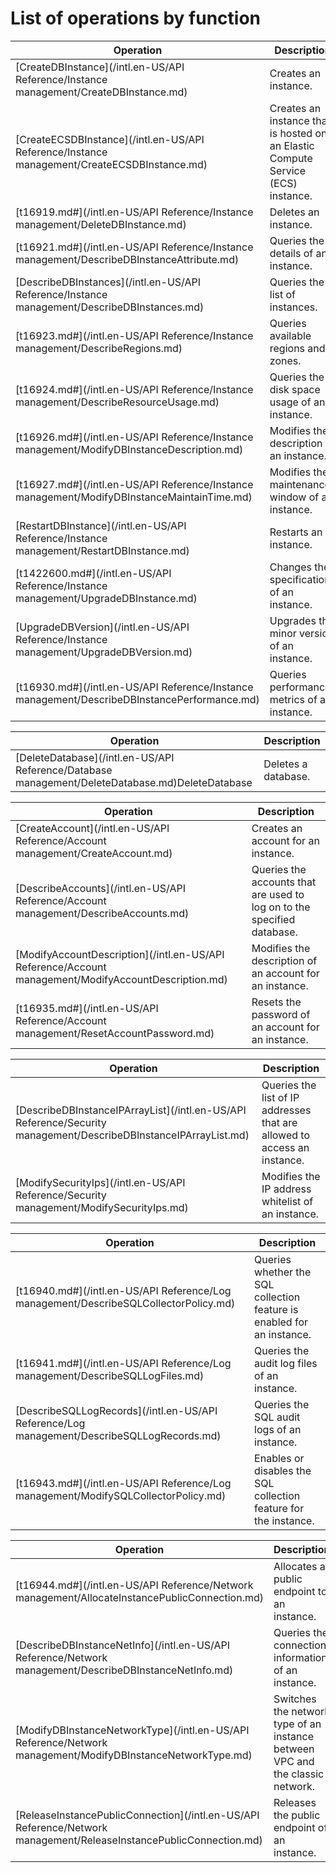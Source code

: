 # List of operations by function

|Operation|Description|
|---------|-----------|
|[CreateDBInstance](/intl.en-US/API Reference/Instance management/CreateDBInstance.md)|Creates an instance.|
|[CreateECSDBInstance](/intl.en-US/API Reference/Instance management/CreateECSDBInstance.md)|Creates an instance that is hosted on an Elastic Compute Service \(ECS\) instance.|
|[t16919.md\#](/intl.en-US/API Reference/Instance management/DeleteDBInstance.md)|Deletes an instance.|
|[t16921.md\#](/intl.en-US/API Reference/Instance management/DescribeDBInstanceAttribute.md)|Queries the details of an instance.|
|[DescribeDBInstances](/intl.en-US/API Reference/Instance management/DescribeDBInstances.md)|Queries the list of instances.|
|[t16923.md\#](/intl.en-US/API Reference/Instance management/DescribeRegions.md)|Queries available regions and zones.|
|[t16924.md\#](/intl.en-US/API Reference/Instance management/DescribeResourceUsage.md)|Queries the disk space usage of an instance.|
|[t16926.md\#](/intl.en-US/API Reference/Instance management/ModifyDBInstanceDescription.md)|Modifies the description of an instance.|
|[t16927.md\#](/intl.en-US/API Reference/Instance management/ModifyDBInstanceMaintainTime.md)|Modifies the maintenance window of an instance.|
|[RestartDBInstance](/intl.en-US/API Reference/Instance management/RestartDBInstance.md)|Restarts an instance.|
|[t1422600.md\#](/intl.en-US/API Reference/Instance management/UpgradeDBInstance.md)|Changes the specifications of an instance.|
|[UpgradeDBVersion](/intl.en-US/API Reference/Instance management/UpgradeDBVersion.md)|Upgrades the minor version of an instance.|
|[t16930.md\#](/intl.en-US/API Reference/Instance management/DescribeDBInstancePerformance.md)|Queries performance metrics of an instance.|

|Operation|Description|
|---------|-----------|
|[DeleteDatabase](/intl.en-US/API Reference/Database management/DeleteDatabase.md)DeleteDatabase|Deletes a database.|

|Operation|Description|
|---------|-----------|
|[CreateAccount](/intl.en-US/API Reference/Account management/CreateAccount.md)|Creates an account for an instance.|
|[DescribeAccounts](/intl.en-US/API Reference/Account management/DescribeAccounts.md)|Queries the accounts that are used to log on to the specified database.|
|[ModifyAccountDescription](/intl.en-US/API Reference/Account management/ModifyAccountDescription.md)|Modifies the description of an account for an instance.|
|[t16935.md\#](/intl.en-US/API Reference/Account management/ResetAccountPassword.md)|Resets the password of an account for an instance.|

|Operation|Description|
|---------|-----------|
|[DescribeDBInstanceIPArrayList](/intl.en-US/API Reference/Security management/DescribeDBInstanceIPArrayList.md)|Queries the list of IP addresses that are allowed to access an instance.|
|[ModifySecurityIps](/intl.en-US/API Reference/Security management/ModifySecurityIps.md)|Modifies the IP address whitelist of an instance.|

|Operation|Description|
|---------|-----------|
|[t16940.md\#](/intl.en-US/API Reference/Log management/DescribeSQLCollectorPolicy.md)|Queries whether the SQL collection feature is enabled for an instance.|
|[t16941.md\#](/intl.en-US/API Reference/Log management/DescribeSQLLogFiles.md)|Queries the audit log files of an instance.|
|[DescribeSQLLogRecords](/intl.en-US/API Reference/Log management/DescribeSQLLogRecords.md)|Queries the SQL audit logs of an instance.|
|[t16943.md\#](/intl.en-US/API Reference/Log management/ModifySQLCollectorPolicy.md)|Enables or disables the SQL collection feature for the instance.|

|Operation|Description|
|---------|-----------|
|[t16944.md\#](/intl.en-US/API Reference/Network management/AllocateInstancePublicConnection.md)|Allocates a public endpoint to an instance.|
|[DescribeDBInstanceNetInfo](/intl.en-US/API Reference/Network management/DescribeDBInstanceNetInfo.md)|Queries the connection information of an instance.|
|[ModifyDBInstanceNetworkType](/intl.en-US/API Reference/Network management/ModifyDBInstanceNetworkType.md)|Switches the network type of an instance between VPC and the classic network.|
|[ReleaseInstancePublicConnection](/intl.en-US/API Reference/Network management/ReleaseInstancePublicConnection.md)|Releases the public endpoint of an instance.|

